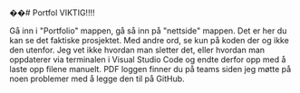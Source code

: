 ��#   P o r t f o l 
 
VIKTIG!!!!

 Gå inn i "Portfolio" mappen, gå så inn på "nettside" mappen. Det er her du kan se det faktiske prosjektet. Med andre ord, se kun på koden der og ikke den utenfor. Jeg vet ikke hvordan man sletter det, eller hvordan man oppdaterer via terminalen i Visual Studio Code og endte derfor opp med å laste opp filene manuelt. PDF loggen finner du på teams siden jeg møtte på noen problemer med å legge den til på GitHub.
